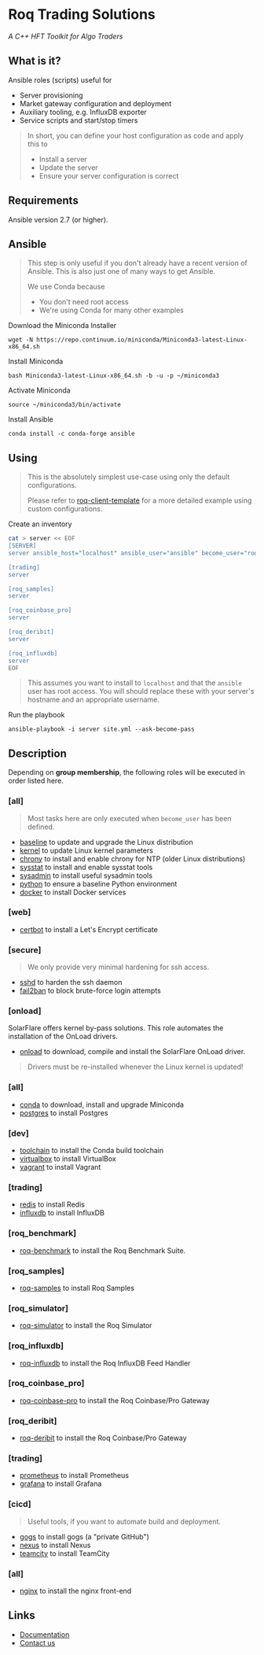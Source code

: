 # Roq Trading Solutions

*A C++ HFT Toolkit for Algo Traders*


## What is it?

Ansible roles (scripts) useful for

* Server provisioning
* Market gateway configuration and deployment
* Auxiliary tooling, e.g. InfluxDB exporter
* Service scripts and start/stop timers

> In short, you can define your host configuration
> as code and apply this to
> * Install a server
> * Update the server
> * Ensure your server configuration is correct


## Requirements

Ansible version 2.7 (or higher).


## Ansible

> This step is only useful if you don't already
> have a recent version of Ansible.
> This is also just one of many ways to get Ansible.
>
> We use Conda because
> * You don't need root access
> * We're using Conda for many other examples

Download the Miniconda Installer

```
wget -N https://repo.continuum.io/miniconda/Miniconda3-latest-Linux-x86_64.sh
```

Install Miniconda

```
bash Miniconda3-latest-Linux-x86_64.sh -b -u -p ~/miniconda3
```

Activate Miniconda

```
source ~/miniconda3/bin/activate
```

Install Ansible

```
conda install -c conda-forge ansible
```

## Using

> This is the absolutely simplest use-case using
> only the default configurations.
>
> Please refer to
> [roq-client-template](https://github.com/roq-trading/roq-client-template)
> for a more detailed example using custom configurations.

Create an inventory

```bash
cat > server << EOF
[SERVER]
server ansible_host="localhost" ansible_user="ansible" become_user="root"

[trading]
server

[roq_samples]
server

[roq_coinbase_pro]
server

[roq_deribit]
server

[roq_influxdb]
server
EOF
```

> This assumes you want to install to `localhost`
> and that the `ansible` user has root access.
> You will should replace these with your server's
> hostname and an appropriate username.

Run the playbook

```
ansible-playbook -i server site.yml --ask-become-pass
```


## Description

Depending on **group membership**, the following
roles will be executed in order listed here.

### [all]

> Most tasks here are only executed when
> `become_user` has been defined.

* [baseline](roles/baseline/README.md) to update and upgrade the Linux distribution
* [kernel](roles/kernel/README.md) to update Linux kernel parameters
* [chrony](roles/chrony/README.md) to install and enable chrony for NTP (older Linux distributions)
* [sysstat](roles/sysstat/README.md) to install and enable sysstat tools
* [sysadmin](roles/sysadmin/README.md) to install useful sysadmin tools
* [python](roles/python/README.md) to ensure a baseline Python environment
* [docker](roles/docker/README.md) to install Docker services

### [web]

* [certbot](roles/certbot/README.md) to install a Let's Encrypt certificate

### [secure]

> We only provide very minimal hardening for ssh access.

* [sshd](roles/sshd/README.md) to harden the ssh daemon
* [fail2ban](roles/fail2band/README.md) to block brute-force login attempts

### [onload]

SolarFlare offers kernel by-pass solutions.
This role automates the installation of the
OnLoad drivers.

* [onload](roles/onload/README.md) to download, compile and install the SolarFlare OnLoad driver.

> Drivers must be re-installed whenever
> the Linux kernel is updated!

### [all]

* [conda](roles/conda/README.md) to download, install and upgrade Miniconda
* [postgres](roles/postgres/README.md) to install Postgres

### [dev]

* [toolchain](roles/toolchain/README.md) to install the Conda build toolchain
* [virtualbox](roles/toolchain/README.md) to install VirtualBox
* [vagrant](roles/toolchain/README.md) to install Vagrant

### [trading]

* [redis](roles/redis/README.md) to install Redis
* [influxdb](roles/influxdb/README.md) to install InfluxDB

### [roq\_benchmark]

* [roq-benchmark](roles/roq-benchmark/README.md) to install the Roq Benchmark Suite.

### [roq\_samples]

* [roq-samples](roles/roq-samples/README.md) to install Roq Samples

### [roq\_simulator]

* [roq-simulator](roles/roq-simulator/README.md) to install the Roq Simulator

### [roq\_influxdb]

* [roq-influxdb](roles/roq-influxdb/README.md) to install the Roq InfluxDB Feed Handler

### [roq\_coinbase\_pro]

* [roq-coinbase-pro](roles/roq-coinbase-pro/README.md) to install the Roq Coinbase/Pro Gateway

### [roq\_deribit]

* [roq-deribit](roles/roq-deribit/README.md) to install the Roq Coinbase/Pro Gateway


### [trading]

* [prometheus](roles/prometheus/README.md) to install Prometheus
* [grafana](roles/grafana/README.md) to install Grafana

### [cicd]

> Useful tools, if you want to automate build and
> deployment.

* [gogs](roles/gogs/README.md) to install gogs (a "private GitHub")
* [nexus](roles/nexus/README.md) to install Nexus
* [teamcity](roles/teamcity/README.md) to install TeamCity

### [all]

* [nginx](roles/nginx/README.md) to install the nginx front-end


## Links

* [Documentation](https://roq-trading.com/docs)
* [Contact us](mailto:info@roq-trading.com)
